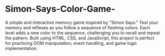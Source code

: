 # Simon-Says-Color-Game-

A simple and interactive memory game inspired by "Simon Says." Test your memory and reflexes as you follow a sequence of flashing colors. Each level adds a new color to the sequence, challenging you to recall and repeat the pattern. Built using HTML, CSS, and JavaScript, this project is perfect for practicing DOM manipulation, event handling, and game logic implementation.

